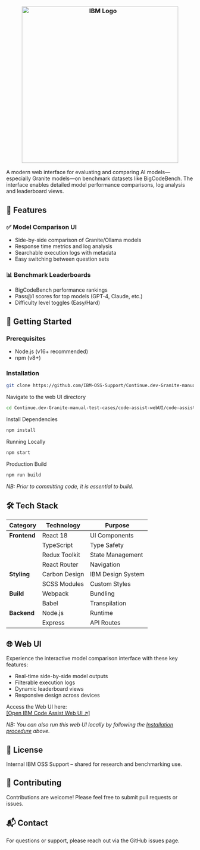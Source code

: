 
<h3 align="center">
    <img width="420" src="https://ibm-oss-support.github.io/Continue.dev-Granite-manual-test-cases/ibm-code-assist-logo.svg" alt="IBM Logo"/>
</h3>

A modern web interface for evaluating and comparing AI models—especially Granite models—on benchmark datasets like BigCodeBench. 
The interface enables detailed model performance comparisons, log analysis and leaderboard views.

## 🌟 Features

### ✅ Model Comparison UI
- Side-by-side comparison of Granite/Ollama models
- Response time metrics and log analysis
- Searchable execution logs with metadata
- Easy switching between question sets

### 📊 Benchmark Leaderboards
- BigCodeBench performance rankings
- Pass@1 scores for top models (GPT-4, Claude, etc.)
- Difficulty level toggles (Easy/Hard)

## 🚀 Getting Started

### Prerequisites
- Node.js (v16+ recommended)
- npm (v8+)

### Installation
```bash
git clone https://github.com/IBM-OSS-Support/Continue.dev-Granite-manual-test-cases
```
Navigate to the web UI directory
```bash
cd Continue.dev-Granite-manual-test-cases/code-assist-webUI/code-assist-web
```
Install Dependencies
```bash
npm install
```
Running Locally
```bash
npm start
```
Production Build
```bash
npm run build
```
*NB: Prior to committing code, it is essential to build.*

## 🛠 Tech Stack
| Category              | Technology                      | Purpose           |
|-----------------------|---------------------------------|-------------------|
| **Frontend**          | React 18                        | UI Components     |
|                       | TypeScript                      | Type Safety       |
|                       | Redux Toolkit                   | State Management  |
|                       | React Router                    | Navigation        |
| **Styling**           | Carbon Design                   | IBM Design System |
|                       | SCSS Modules                    | Custom Styles     |
| **Build**             | Webpack                         | Bundling          |
|                       | Babel                           | Transpilation     |
| **Backend**           | Node.js                         | Runtime           |
|                       | Express                         | API Routes        |

## 🌐 Web UI
Experience the interactive model comparison interface with these key features:
- Real-time side-by-side model outputs
- Filterable execution logs
- Dynamic leaderboard views
- Responsive design across devices

Access the Web UI here:  
<a href="https://ibm-oss-support.github.io/Continue.dev-Granite-manual-test-cases/" target="_blank">[Open IBM Code Assist Web UI ↗]</a>

*NB: You can also run this web UI locally by following the [Installation procedure](#-getting-started) above.*

## 📄 License
Internal IBM OSS Support – shared for research and benchmarking use.

## 📝 Contributing
Contributions are welcome! Please feel free to submit pull requests or issues.

## 📬 Contact
For questions or support, please reach out via the GitHub issues page.